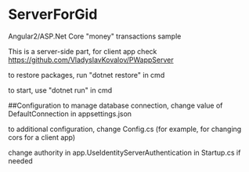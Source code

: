 # ServerForGid
Angular2/ASP.Net Core "money" transactions sample

This is a server-side part, for client app check https://github.com/VladyslavKovalov/PWappServer

to restore packages, run "dotnet restore" in cmd

to start, use "dotnet run" in cmd

##Configuration
to manage database connection, change value of DefaultConnection in appsettings.json

to additional configuration, change Config.cs (for example, for changing cors for a client app)

change  authority in app.UseIdentityServerAuthentication in Startup.cs if needed 
